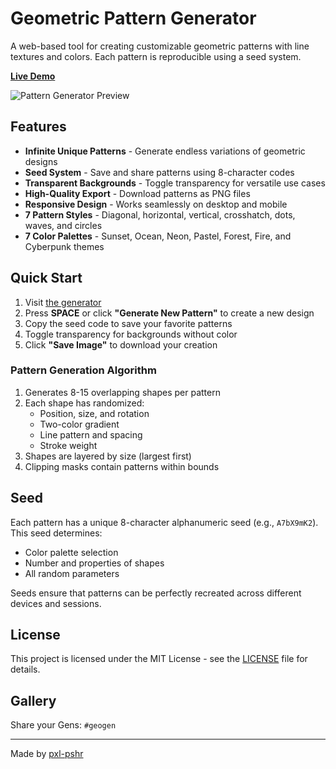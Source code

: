 # Geometric Pattern Generator

A web-based tool for creating customizable geometric patterns with line textures and colors. Each pattern is reproducible using a seed system.

**[Live Demo](https://pxl-pshr.github.io/geometric-pattern-generator/)**

![Pattern Generator Preview](https://i.postimg.cc/m22DyR4q/download-7.png)

## Features

- **Infinite Unique Patterns** - Generate endless variations of geometric designs
- **Seed System** - Save and share patterns using 8-character codes
- **Transparent Backgrounds** - Toggle transparency for versatile use cases
- **High-Quality Export** - Download patterns as PNG files
- **Responsive Design** - Works seamlessly on desktop and mobile
- **7 Pattern Styles** - Diagonal, horizontal, vertical, crosshatch, dots, waves, and circles
- **7 Color Palettes** - Sunset, Ocean, Neon, Pastel, Forest, Fire, and Cyberpunk themes

## Quick Start

1. Visit [the generator](https://pxl-pshr.github.io/geometric-pattern-generator/)
2. Press **SPACE** or click **"Generate New Pattern"** to create a new design
3. Copy the seed code to save your favorite patterns
4. Toggle transparency for backgrounds without color
5. Click **"Save Image"** to download your creation

### Pattern Generation Algorithm

1. Generates 8-15 overlapping shapes per pattern
2. Each shape has randomized:
   - Position, size, and rotation
   - Two-color gradient
   - Line pattern and spacing
   - Stroke weight
3. Shapes are layered by size (largest first)
4. Clipping masks contain patterns within bounds

## Seed

Each pattern has a unique 8-character alphanumeric seed (e.g., `A7bX9mK2`). This seed determines:
- Color palette selection
- Number and properties of shapes
- All random parameters

Seeds ensure that patterns can be perfectly recreated across different devices and sessions.


## License

This project is licensed under the MIT License - see the [LICENSE](LICENSE) file for details.

## Gallery

Share your Gens: `#geogen`

---

Made by [pxl-pshr](https://github.com/pxl-pshr)